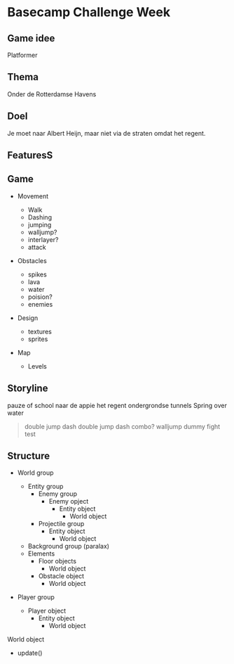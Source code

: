 # Basecamp Challenge Week
## Game idee
Platformer
## Thema
Onder de Rotterdamse Havens
## Doel
Je moet naar Albert Heijn, maar niet via de straten omdat het regent.
## FeaturesS

## Game
- Movement
    - Walk
    - Dashing
    - jumping
    - walljump?
    - interlayer?
    - attack

- Obstacles
    - spikes
    - lava
    - water
    - poision?
    - enemies

- Design
    - textures
    - sprites

- Map
    - Levels

## Storyline
pauze of school
naar de appie
het regent
ondergrondse tunnels
Spring over water
>double jump
>dash
>double jump dash combo?
>walljump
>dummy fight
test
## Structure
- World group
    - Entity group
        - Enemy group
            - Enemy opject
                - Entity object
                    - World object
        - Projectile group
            - Entity object
                - World object
    - Background group (paralax)
    - Elements
        - Floor objects
            - World object
        - Obstacle object
            - World object

- Player group
    - Player object
        - Entity object
            - World object

World object
- update()

